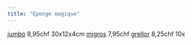 ```yaml
---
title: "Eponge magique"
---
```


[jumbo](notes/utilisateurs/fournisseurs/jumbo.md) 8,95chf 30x12x4cm
[migros](notes/utilisateurs/fournisseurs/migros.md) 7,95chf
[grellor](notes/utilisateurs/fournisseurs/grellor.md) 8,25chf 10x